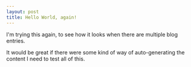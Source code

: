 ```yaml
---
layout: post
title: Hello World, again!
---
```

I'm trying this again, to see how it looks when there are multiple
blog entries.

It would be great if there were some kind of way of auto-generating
the content I need to test all of this.
